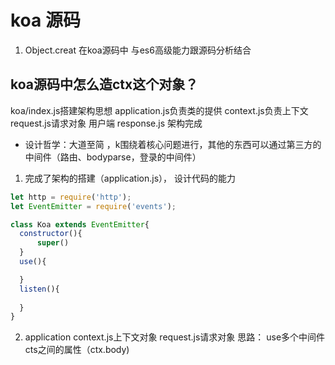 # koa 源码
1. Object.creat 在koa源码中
 与es6高级能力跟源码分析结合

## koa源码中怎么造ctx这个对象？
koa/index.js搭建架构思想
application.js负责类的提供
context.js负责上下文
request.js请求对象 用户端
response.js 架构完成
* 设计哲学：大道至简 ，k围绕着核心问题进行，其他的东西可以通过第三方的中间件（路由、bodyparse，登录的中间件）

1. 完成了架构的搭建（application.js）， 设计代码的能力
```js
let http = require('http');
let EventEmitter = require('events');

class Koa extends EventEmitter{
  constructor(){
      super()
  }
  use(){

  }
  listen(){
      
  }
}
```
2. application context.js上下文对象 request.js请求对象
思路： use多个中间件 cts之间的属性（ctx.body)
